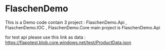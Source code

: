 # FlaschenDemo
This is a Demo code
contain 3 project : FlaschenDemo.Api , FlaschenDemo.IOC , FlaschenDemo.Core
main project is FlaschenDemo.Api

for test api please use this link as data : 
https://flapotest.blob.core.windows.net/test/ProductData.json


